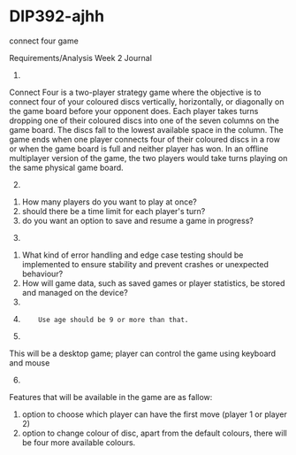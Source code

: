 #  DIP392-ajhh
 connect four game 
 
Requirements/Analysis
Week 2
Journal

1)

Connect Four is a two-player strategy game where the objective is to connect four of your coloured discs vertically, horizontally, or diagonally on the game board before your opponent does. Each player takes turns dropping one of their coloured discs into one of the seven columns on the game board. The discs fall to the lowest available space in the column. The game ends when one player connects four of their coloured discs in a row or when the game board is full and neither player has won. In an offline multiplayer version of the game, the two players would take turns playing on the same physical game board.

2)

1.	How many players do you want to play at once?
2.	should there be a time limit for each player's turn?
3.	do you want an option to save and resume a game in progress?

3)

1.	What kind of error handling and edge case testing should be implemented to ensure stability and prevent crashes or unexpected behaviour?
2.	How will game data, such as saved games or player statistics, be stored and managed on the device?
3.	
4)
           Use age should be 9 or more than that. 

5)
 
 This will be a desktop game; player can control the game using keyboard and mouse

6)

Features that will be available in the game are as fallow:
1.	 option to choose which player can have the first move (player 1 or player 2)
2.	option to change colour of disc, apart from the default colours, there will be four more available colours.

